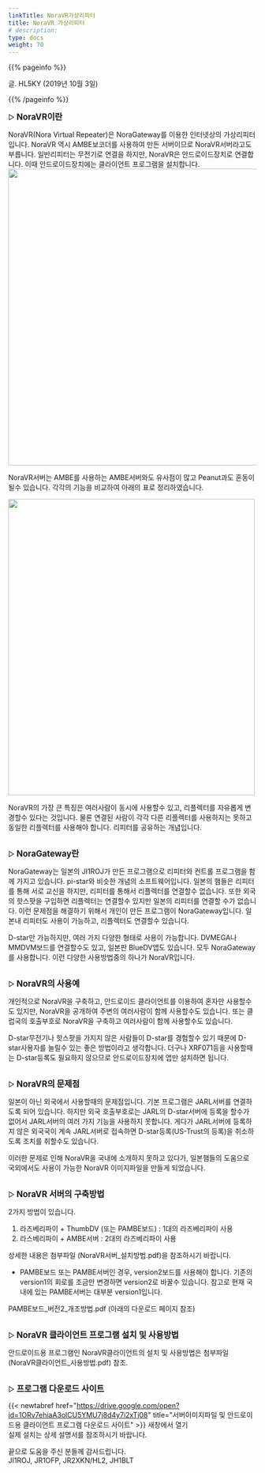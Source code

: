 ```yaml
---
linkTitle: NoraVR가상리피터
title: NoraVR 가상리피터
# description:
type: docs
weight: 70
---
```


{{% pageinfo %}}

글. HL5KY (2019년 10월 3일)

{{% /pageinfo %}}

▷ <b><span style="font-size:120%">NoraVR이란</span></b>

NoraVR(Nora Virtual Repeater)은 NoraGateway를 이용한 인터넷상의 가상리피터입니다. NoraVR 역시 AMBE보코더를 사용하여 만든 서버이므로 NoraVR서버라고도 부릅니다. 일반리피터는 무전기로 연결을 하지만, NoraVR은 안드로이드장치로 연결합니다. 이때 안드로이드장치에는 클라이언트 프로그램을 설치합니다.
 
<img src="/networks/img/noravr_1.jpeg" style="width:550px;height:600"><br>

NoraVR서버는 AMBE를 사용하는 AMBE서버와도 유사점이 많고 Peanut과도 혼동이 될수 있습니다. 각각의 기능을 비교하여 아래의 표로 정리하였습니다.


<img src="/networks/img/noravr_2.jpeg" style="width:500px;height:600"><br>

NoraVR의 가장 큰 특징은 여러사람이 동시에 사용할수 있고, 리플렉터를 자유롭게 변경할수 있다는 것입니다. 물론 연결된 사람이 각각 다른 리플렉터를 사용하지는 못하고 동일한 리플렉터를 사용해야 합니다. 리피터를 공유하는 개념입니다.
<br><br>

▷ <b><span style="font-size:120%">NoraGateway란</span></b>

NoraGateway는 일본의 JI1ROJ가 만든 프로그램으로 리피터와 컨트롤 프로그램을 함께 가지고 있습니다. pi-star와 비슷한 개념의 소프트웨어입니다. 일본의 햄들은 리피터를 통해 서로 교신을 하지만, 리피터를 통해서 리플렉터를 연결할수 없습니다. 또한 외국의 핫스팟을 구입하면 리플렉터는 연결할수 있지만 일본의 리피터를 연결할 수가 없습니다. 이런 문제점을 해결하기 위해서 개인이 만든 프로그램이 NoraGateway입니다. 일본내 리피터도 사용이 가능하고, 리플렉터도 연결할수 있습니다.

D-star만 가능하지만, 여러 가지 다양한 형태로 사용이 가능합니다. DVMEGA나 MMDVM보드를 연결할수도 있고, 일본판 BlueDV앱도 있습니다. 모두 NoraGateway를 사용합니다. 이런 다양한 사용방법중의 하나가 NoraVR입니다.
<br><br>

▷ <b><span style="font-size:120%">NoraVR의 사용예</span></b>

개인적으로 NoraVR을 구축하고, 안드로이드 클라이언트를 이용하여 혼자만 사용할수도 있지만, NoraVR을 공개하여 주변의 여러사람이 함께 사용할수도 있습니다. 또는 클럽국의 호출부호로 NoraVR을 구축하고 여러사람이 함께 사용할수도 있습니다.

D-star무전기나 핫스팟을 가지지 않은 사람들이 D-star를 경험할수 있기 때문에 D-star사용자를 늘릴수 있는 좋은 방법이라고 생각합니다. 더구나 XRF071등을 사용할때는 D-star등록도 필요하지 않으므로 안드로이드장치에 앱만 설치하면 됩니다.
<br><br>

▷ <b><span style="font-size:120%">NoraVR의 문제점</span></b>

일본이 아닌 외국에서 사용할때의 문제점입니다. 기본 프로그램은 JARL서버를 연결하도록 되어 있습니다. 하지만 외국 호출부호로는 JARL의 D-star서버에 등록을 할수가 없어서 JARL서버의 여러 가지 기능을 사용하지 못합니다. 게다가 JARL서버에 등록하지 않은 외국국이 계속 JARL서버로 접속하면 D-star등록(US-Trust의 등록)을 취소하도록 조치를 취할수도 있습니다.

이러한 문제로 인해 NoraVR을 국내에 소개하지 못하고 있다가, 일본햄들의 도움으로 국외에서도 사용이 가능한 NoraVR 이미지파일을 만들게 되었습니다.
<br><br>

▷ <b><span style="font-size:120%">NoraVR 서버의 구축방법</span></b>

2가지 방법이 있습니다.
1. 라즈베리파이 + ThumbDV (또는 PAMBE보드) : 1대의 라즈베리파이 사용
2. 라스베리파이 + AMBE서버 : 2대의 라즈베리파이 사용

상세한 내용은 첨부파일 (NoraVR서버_설치방법.pdf)을 참조하시기 바랍니다.

* PAMBE보드 또는 PAMBE서버인 경우, version2보드를 사용해야 합니다. 기존의 version1의 회로를 조금만 변경하면 version2로 바꿀수 있습니다. 참고로 현재 국내에 있는 PAMBE서버는 대부분 version1입니다.

PAMBE보드_버전2_개조방법.pdf (아래의 다운로드 페이지 참조)
<br><br>

▷ <b><span style="font-size:120%">NoraVR 클라이언트 프로그램 설치 및 사용방법</span></b>

안드로이드용 프로그램인 NoraVR클라이언트의 설치 및 사용방법은 첨부파일 (NoraVR클라이언트_사용방법.pdf) 참조.
<br><br>

▷ <b><span style="font-size:120%">프로그램 다운로드 사이트</span></b>

{{< newtabref href="https://drive.google.com/open?id=1ORv7ehiaA3olCU5YMU7j8d4y7i2xTj08" title="서버이미지파일 및 안드로이드용 클라이언트 프로그램 다운로드 사이트" >}} 새창에서 열기<br>
실제 설치는 상세 설명서를 참조하시기 바랍니다.

끝으로 도움을 주신 분들께 감사드립니다.<br>
JI1ROJ, JR1OFP, JR2XKN/HL2, JH1BLT








